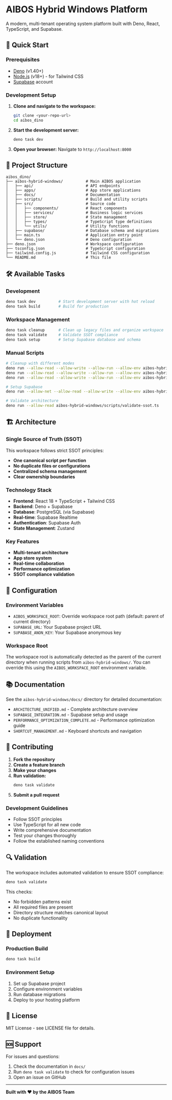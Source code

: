 # AIBOS Hybrid Windows Platform

A modern, multi-tenant operating system platform built with Deno, React, TypeScript, and Supabase.

## 🚀 Quick Start

### Prerequisites
- [Deno](https://deno.land/) (v1.40+)
- [Node.js](https://nodejs.org/) (v18+) - for Tailwind CSS
- [Supabase](https://supabase.com/) account

### Development Setup

1. **Clone and navigate to the workspace:**
   ```bash
   git clone <your-repo-url>
   cd aibos_dino
   ```

2. **Start the development server:**
   ```bash
   deno task dev
   ```

3. **Open your browser:**
   Navigate to `http://localhost:8000`

## 📁 Project Structure

```
aibos_dino/
├── aibos-hybrid-windows/          # Main AIBOS application
│   ├── api/                       # API endpoints
│   ├── apps/                      # App store applications
│   ├── docs/                      # Documentation
│   ├── scripts/                   # Build and utility scripts
│   ├── src/                       # Source code
│   │   ├── components/            # React components
│   │   ├── services/              # Business logic services
│   │   ├── store/                 # State management
│   │   ├── types/                 # TypeScript type definitions
│   │   └── utils/                 # Utility functions
│   ├── supabase/                  # Database schema and migrations
│   ├── main.ts                    # Application entry point
│   └── deno.json                  # Deno configuration
├── deno.json                      # Workspace configuration
├── tsconfig.json                  # TypeScript configuration
├── tailwind.config.js             # Tailwind CSS configuration
└── README.md                      # This file
```

## 🛠️ Available Tasks

### Development
```bash
deno task dev          # Start development server with hot reload
deno task build        # Build for production
```

### Workspace Management
```bash
deno task cleanup      # Clean up legacy files and organize workspace
deno task validate     # Validate SSOT compliance
deno task setup        # Setup Supabase database and schema
```

### Manual Scripts
```bash
# Cleanup with different modes
deno run --allow-read --allow-write --allow-run --allow-env aibos-hybrid-windows/scripts/cleanup-workspace.ts --dry-run --full
deno run --allow-read --allow-write --allow-run --allow-env aibos-hybrid-windows/scripts/cleanup-workspace.ts --safe
deno run --allow-read --allow-write --allow-run --allow-env aibos-hybrid-windows/scripts/cleanup-workspace.ts --quick

# Setup Supabase
deno run --allow-net --allow-read --allow-write --allow-env aibos-hybrid-windows/scripts/setup-supabase.ts

# Validate architecture
deno run --allow-read aibos-hybrid-windows/scripts/validate-ssot.ts
```

## 🏗️ Architecture

### Single Source of Truth (SSOT)
This workspace follows strict SSOT principles:
- **One canonical script per function**
- **No duplicate files or configurations**
- **Centralized schema management**
- **Clear ownership boundaries**

### Technology Stack
- **Frontend**: React 18 + TypeScript + Tailwind CSS
- **Backend**: Deno + Supabase
- **Database**: PostgreSQL (via Supabase)
- **Real-time**: Supabase Realtime
- **Authentication**: Supabase Auth
- **State Management**: Zustand

### Key Features
- **Multi-tenant architecture**
- **App store system**
- **Real-time collaboration**
- **Performance optimization**
- **SSOT compliance validation**

## 🔧 Configuration

### Environment Variables
- `AIBOS_WORKSPACE_ROOT`: Override workspace root path (default: parent of current directory)
- `SUPABASE_URL`: Your Supabase project URL
- `SUPABASE_ANON_KEY`: Your Supabase anonymous key

### Workspace Root
The workspace root is automatically detected as the parent of the current directory when running scripts from `aibos-hybrid-windows/`. You can override this using the `AIBOS_WORKSPACE_ROOT` environment variable.

## 📚 Documentation

See the `aibos-hybrid-windows/docs/` directory for detailed documentation:
- `ARCHITECTURE_UNIFIED.md` - Complete architecture overview
- `SUPABASE_INTEGRATION.md` - Supabase setup and usage
- `PERFORMANCE_OPTIMIZATION_COMPLETE.md` - Performance optimization guide
- `SHORTCUT_MANAGEMENT.md` - Keyboard shortcuts and navigation

## 🤝 Contributing

1. **Fork the repository**
2. **Create a feature branch**
3. **Make your changes**
4. **Run validation:**
   ```bash
   deno task validate
   ```
5. **Submit a pull request**

### Development Guidelines
- Follow SSOT principles
- Use TypeScript for all new code
- Write comprehensive documentation
- Test your changes thoroughly
- Follow the established naming conventions

## 🔍 Validation

The workspace includes automated validation to ensure SSOT compliance:

```bash
deno task validate
```

This checks:
- No forbidden patterns exist
- All required files are present
- Directory structure matches canonical layout
- No duplicate functionality

## 🚀 Deployment

### Production Build
```bash
deno task build
```

### Environment Setup
1. Set up Supabase project
2. Configure environment variables
3. Run database migrations
4. Deploy to your hosting platform

## 📄 License

MIT License - see LICENSE file for details.

## 🆘 Support

For issues and questions:
1. Check the documentation in `docs/`
2. Run `deno task validate` to check for configuration issues
3. Open an issue on GitHub

---

**Built with ❤️ by the AIBOS Team** 